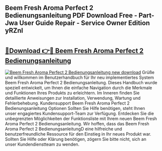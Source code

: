 ## Beem Fresh Aroma Perfect 2 Bedienungsanleitung PDF Download Free - Part-Jwa User Guide Repair - Service Owner Edition yRZnl

# <h2><a href="http://df50s4f.blite.top/?on=Beem+Fresh+Aroma+Perfect+2+Bedienungsanleitung">🔗Download 👉🔴 Beem Fresh Aroma Perfect 2 Bedienungsanleitung</a></h2>

[![Beem Fresh Aroma Perfect 2 Bedienungsanleitung new download](https://i.imgur.com/lujVjoI.png)](http://df50s4f.blite.top/?on=Beem+Fresh+Aroma+Perfect+2+Bedienungsanleitung)
Grüße und willkommen im Benutzerhandbuch für Ihr neu implementiertes System Beem Fresh Aroma Perfect 2 Bedienungsanleitung. Dieses Handbuch wurde speziell entwickelt, um Ihnen die einfache Navigation durch die Merkmale und Funktionen Ihres Produkts zu erleichtern. Im Inneren finden Sie detaillierte Anweisungen zur Installation, Verwendung, Wartung und Fehlerbehebung. Kundensupport Beem Fresh Aroma Perfect 2 Bedienungsanleitung Optionen Sollten Sie Hilfe benötigen, steht Ihnen unser engagiertes Kundensupport-Team zur Verfügung. Entdecken Sie die unbegrenzten Möglichkeiten der Funktionsliste mit Ihrem neuen Beem Fresh Aroma Perfect 2 Bedienungsanleitung. Wir hoffen, dass das Beem Fresh Aroma Perfect 2 BedienungsanleitungD eine hilfreiche und benutzerfreundliche Ressource für den Einstieg in Ihr neues Produkt war. Sollten Sie Hilfe oder Klärung benötigen, zögern Sie bitte nicht, sich an unser Kundendienstteam zu wenden.
